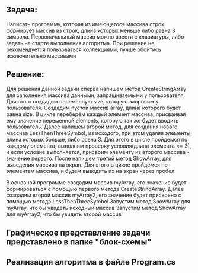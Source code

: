 ## Задача:
Написать программу, которая из имеющегося массива строк формирует массив из строк, длина которых меньше либо равна 3 символа. Первоначальный массив можно ввести с клавиатуры, либо задать на старте выполнения алгоритма. При решение не рекомендуется пользоваться коллекциями, лучше обойтись исключительно массивами
## Решение:
Для решения данной задачи сперва напишем метод CreateStringArray для заполнения массива данными, запрашиваемыми у пользователя. Для этого создадим переменную size, которую запросим у пользователя. Создадим пустой массив array, длина которого будет равна size. В цикле переберём каждый элемент массива, присваивая ему значение переменной elements, которую так же будет вводить пользователь.
Далее напишем второй метод, для создания нового массива LessThenThreeSymbol, из исходого, при этом удаляя элементы, длина которых больше, либо равна 3.
Для этого в цикле пройдемся по каждому элемента, выполним проверку условия(длина элемента <= 3), и если условие выполняется, присвоим элементу из второго массива - значение первого.
После напишем третий метод ShowArray, для выведения массива на экран. Для этого в цикле пройдёмся по элементам массива, и будем выводить их на экран через пробел

В основной программе создадим массив myArray, его значение будет формироваться с помощью первого метода CreateStringArray.
Далее создадим второй массив myArray2, его значение будет присвоено с помощью метода LessThenThreeSymbol
Запустим метод ShowArray для myArray, что бы увидеть исходный массив
Запустим метод ShowArray для myArray2, что бы увидеть второй массив

## Графическое представление задачи представлено в папке "блок-схемы"
## Реализация алгоритма в файле Program.cs